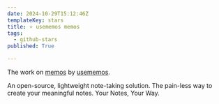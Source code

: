 ```yaml
---
date: 2024-10-29T15:12:46Z
templateKey: stars
title: ⭐ usememos memos
tags:
  - github-stars
published: True

---
```


The work on [memos](https://github.com/usememos/memos) by [usememos](https://github.com/usememos).

An open-source, lightweight note-taking solution. The pain-less way to create your meaningful notes. Your Notes, Your Way.
